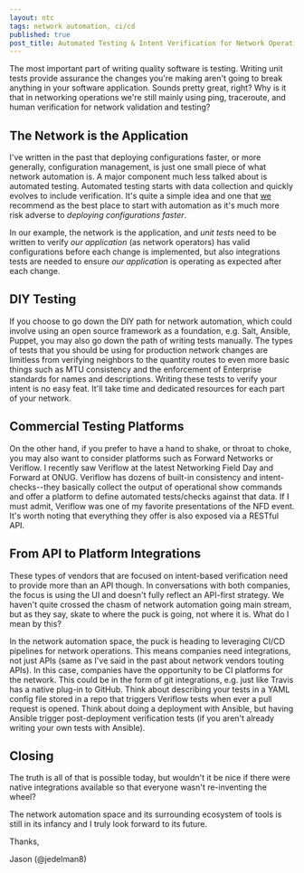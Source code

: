 ```yaml
---
layout: ntc
tags: network automation, ci/cd
published: true
post_title: Automated Testing & Intent Verification for Network Operations
---
```



The most important part of writing quality software is testing.  Writing unit tests provide assurance the changes you're making aren't going to break anything in your software application.  Sounds pretty great, right?  Why is it that in networking operations we're still mainly using ping, traceroute, and human verification for network validation and testing?

<!--more-->

## The Network is the Application

I've written in the past that deploying configurations faster, or more generally, configuration management, is just one small piece of what network automation is.  A major component much less talked about is automated testing.  Automated testing starts with data collection and quickly evolves to include verification.  It's quite a simple idea and one that [we](http://networktocode.com) recommend as the best place to start with automation as it's much more risk adverse to _deploying configurations faster_.

In our example, the network is the application, and _unit tests_ need to be written to verify _our application_ (as network operators) has valid configurations before each change is implemented, but also integrations tests are needed to ensure _our application_ is operating as expected after each change.  

## DIY Testing

If you choose to go down the DIY path for network automation, which could involve using an open source framework as a foundation, e.g. Salt, Ansible, Puppet, you may also go down the path of writing tests manually.  The types of tests that you should be using for production network changes are limitless from verifying neighbors to the quantity routes to even more basic things such as MTU consistency and the enforcement of Enterprise standards for names and descriptions.  Writing these tests to verify your intent is no easy feat.  It'll take time and dedicated resources for each part of your network.  

## Commercial Testing Platforms

On the other hand, if you prefer to have a hand to shake, or throat to choke, you may also want to consider platforms such as Forward Networks or Veriflow.  I recently saw Veriflow at the latest Networking Field Day and Forward at ONUG.  Veriflow has dozens of built-in consistency and intent-checks--they basically collect the output of operational show commands and offer a platform to define automated tests/checks against that data.  If I must admit, Veriflow was one of my favorite presentations of the NFD event.  It's worth noting that everything they offer is also exposed via a RESTful API. 

## From API to Platform Integrations

These types of vendors that are focused on intent-based verification need to provide more than an API though.  In conversations with both companies, the focus is using the UI and doesn't fully reflect an API-first strategy.  We haven't quite crossed the chasm of network automation going main stream, but as they say, skate to where the puck is going, not where it is.  What do I mean by this?

In the network automation space, the puck is heading to leveraging CI/CD pipelines for network operations.  This means companies need integrations, not just APIs (same as I've said in the past about network vendors touting APIs).  In this case, companies have the opportunity to be CI platforms for the network.  This could be in the form of git integrations, e.g. just like Travis has a native plug-in to GitHub.  Think about describing your tests in a YAML config file stored in a repo that triggers Veriflow tests when ever a pull request is opened.  Think about doing a deployment with Ansible, but having Ansible trigger post-deployment verification tests (if you aren't already writing your own tests with Ansible).  

## Closing 

The truth is all of that is possible today, but wouldn't it be nice if there were native integrations available so that everyone wasn't re-inventing the wheel? 

The network automation space and its surrounding ecosystem of tools is still in its infancy and I truly look forward to its future.

Thanks,

Jason (@jedelman8)










